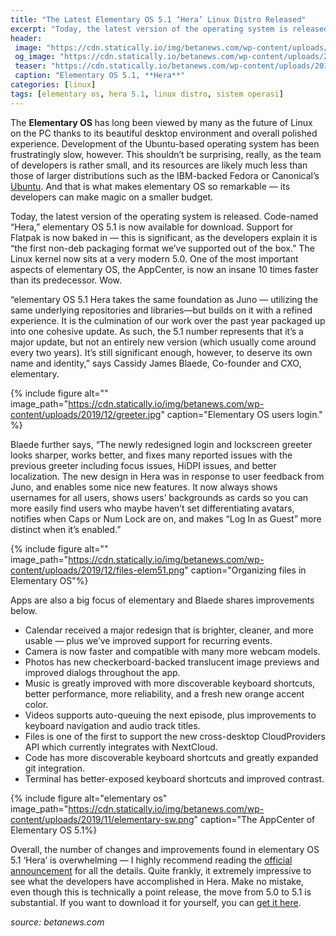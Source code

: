 ```yaml
---
title: "The Latest Elementary OS 5.1 ‘Hera’ Linux Distro Released"
excerpt: "Today, the latest version of the operating system is released. Code-named 'Hera,' elementary OS 5.1 is now available for download."
header:
 image: "https://cdn.statically.io/img/betanews.com/wp-content/uploads/2019/11/elementary-laptop.png"
 og_image: "https://cdn.statically.io/betanews.com/wp-content/uploads/2019/12/files-elem51.png"
 teaser: "https://cdn.statically.io/betanews.com/wp-content/uploads/2019/12/greeter.jpg"
 caption: "Elementary OS 5.1, **Hera**"
categories: [linux]
tags: [elementary os, hera 5.1, linux distro, sistem operasi]
---
```

The **Elementary OS** has long been viewed by many as the future of Linux on the PC thanks to its beautiful desktop environment and overall polished experience. Development of the Ubuntu-based operating system has been frustratingly slow, however. This shouldn’t be surprising, really, as the team of developers is rather small, and its resources are likely much less than those of larger distributions such as the IBM-backed Fedora or Canonical’s [Ubuntu](https://www.catetan.pw/linux/ubuntu-19-10-will-boot-faster-with-lz4-compression/). And that is what makes elementary OS so remarkable — its developers can make magic on a smaller budget.

Today, the latest version of the operating system is released. Code-named “Hera,” elementary OS 5.1 is now available for download. Support for Flatpak is now baked in — this is significant, as the developers explain it is “the first non-deb packaging format we’ve supported out of the box.” The Linux kernel now sits at a very modern 5.0. One of the most important aspects of elementary OS, the AppCenter, is now an insane 10 times faster than its predecessor. Wow.

“elementary OS 5.1 Hera takes the same foundation as Juno — utilizing the same underlying repositories and libraries—but builds on it with a refined experience. It is the culmination of our work over the past year packaged up into one cohesive update. As such, the 5.1 number represents that it’s a major update, but not an entirely new version (which usually come around every two years). It’s still significant enough, however, to deserve its own name and identity,” says Cassidy James Blaede, Co-founder and CXO, elementary.

{% include figure alt="" image_path="https://cdn.statically.io/img/betanews.com/wp-content/uploads/2019/12/greeter.jpg" caption="Elementary OS users login." %}

Blaede further says, “The newly redesigned login and lockscreen greeter looks sharper, works better, and fixes many reported issues with the previous greeter including focus issues, HiDPI issues, and better localization. The new design in Hera was in response to user feedback from Juno, and enables some nice new features. It now always shows usernames for all users, shows users’ backgrounds as cards so you can more easily find users who maybe haven’t set differentiating avatars, notifies when Caps or Num Lock are on, and makes “Log In as Guest” more distinct when it’s enabled.”

{% include figure alt="" image_path="https://cdn.statically.io/img/betanews.com/wp-content/uploads/2019/12/files-elem51.png" caption="Organizing files in Elementary OS"%}

Apps are also a big focus of elementary and Blaede shares improvements below.

- Calendar received a major redesign that is brighter, cleaner, and more usable — plus we’ve improved support for recurring events.
- Camera is now faster and compatible with many more webcam models.
- Photos has new checkerboard-backed translucent image previews and improved dialogs throughout the app.
- Music is greatly improved with more discoverable keyboard shortcuts, better performance, more reliability, and a fresh new orange accent color.
- Videos supports auto-queuing the next episode, plus improvements to keyboard navigation and audio track titles.
- Files is one of the first to support the new cross-desktop CloudProviders API which currently integrates with NextCloud.
- Code has more discoverable keyboard shortcuts and greatly expanded git integration.
- Terminal has better-exposed keyboard shortcuts and improved contrast.

{% include figure alt="elementary os" image_path="https://cdn.statically.io/img/betanews.com/wp-content/uploads/2019/11/elementary-sw.png" caption="The AppCenter of Elementary OS 5.1%}

Overall, the number of changes and improvements found in elementary OS 5.1 ‘Hera’ is overwhelming — I highly recommend reading the [official announcement](https://blog.elementary.io/introducing-elementary-os-5-1-hera/) for all the details. Quite frankly, it extremely impressive to see what the developers have accomplished in Hera. Make no mistake, even though this is technically a point release, the move from 5.0 to 5.1 is substantial. If you want to download it for yourself, you can [get it here](https://elementary.io/).

_source: betanews.com_
